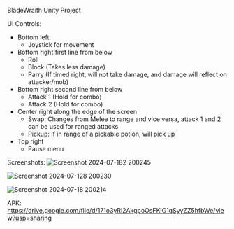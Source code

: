 BladeWraith Unity Project

UI Controls:
* Bottom left:
  - Joystick for movement
* Bottom right first line from below
  - Roll
  - Block (Takes less damage)
  - Parry (If timed right, will not take damage, and damage will reflect on attacker/mob)
* Bottom right second line from below
  - Attack 1 (Hold for combo)
  - Attack 2 (Hold for combo)
* Center right along the edge of the screen
  - Swap: Changes from Melee to range and vice versa, attack 1 and 2 can be used for ranged attacks
  - Pickup: If in range of a pickable potion, will pick up
* Top right
  - Pause menu
 
Screenshots:
![Screenshot 2024-07-182 200245](https://github.com/user-attachments/assets/e402f5d2-2793-4f7b-96d8-e558c513fa36)

![Screenshot 2024-07-128 200230](https://github.com/user-attachments/assets/efe6f610-a2d7-487a-a726-26a6e57d3459)

![Screenshot 2024-07-18 200214](https://github.com/user-attachments/assets/c3e12506-ed76-4334-b881-60fb5d6836ef)

APK: https://drive.google.com/file/d/171o3yRl2AkgpoOsFKlG1qSyyZZ5hfbWe/view?usp=sharing
